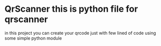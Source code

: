 # QrScanner this is python file for qrscanner 
in this project you can create your qrcode just with few lined of code
using some simple python module 
